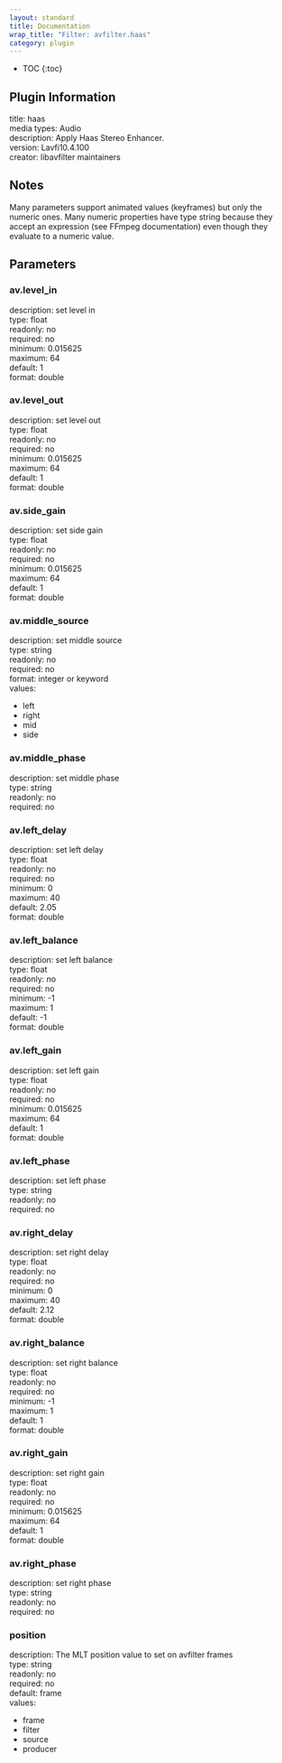 ```yaml
---
layout: standard
title: Documentation
wrap_title: "Filter: avfilter.haas"
category: plugin
---
```

* TOC
{:toc}

## Plugin Information

title: haas  
media types:
Audio  
description: Apply Haas Stereo Enhancer.  
version: Lavfi10.4.100  
creator: libavfilter maintainers  

## Notes

Many parameters support animated values (keyframes) but only the numeric ones. Many numeric properties have type string because they accept an expression (see FFmpeg documentation) even though they evaluate to a numeric value.

## Parameters

### av.level_in

  
description:
set level in  
type: float  
readonly: no  
required: no  
minimum: 0.015625  
maximum: 64  
default: 1  
format: double  

### av.level_out

  
description:
set level out  
type: float  
readonly: no  
required: no  
minimum: 0.015625  
maximum: 64  
default: 1  
format: double  

### av.side_gain

  
description:
set side gain  
type: float  
readonly: no  
required: no  
minimum: 0.015625  
maximum: 64  
default: 1  
format: double  

### av.middle_source

  
description:
set middle source  
type: string  
readonly: no  
required: no  
format: integer or keyword  
values:  

* left
* right
* mid
* side

### av.middle_phase

  
description:
set middle phase  
type: string  
readonly: no  
required: no  

### av.left_delay

  
description:
set left delay  
type: float  
readonly: no  
required: no  
minimum: 0  
maximum: 40  
default: 2.05  
format: double  

### av.left_balance

  
description:
set left balance  
type: float  
readonly: no  
required: no  
minimum: -1  
maximum: 1  
default: -1  
format: double  

### av.left_gain

  
description:
set left gain  
type: float  
readonly: no  
required: no  
minimum: 0.015625  
maximum: 64  
default: 1  
format: double  

### av.left_phase

  
description:
set left phase  
type: string  
readonly: no  
required: no  

### av.right_delay

  
description:
set right delay  
type: float  
readonly: no  
required: no  
minimum: 0  
maximum: 40  
default: 2.12  
format: double  

### av.right_balance

  
description:
set right balance  
type: float  
readonly: no  
required: no  
minimum: -1  
maximum: 1  
default: 1  
format: double  

### av.right_gain

  
description:
set right gain  
type: float  
readonly: no  
required: no  
minimum: 0.015625  
maximum: 64  
default: 1  
format: double  

### av.right_phase

  
description:
set right phase  
type: string  
readonly: no  
required: no  

### position

  
description:
The MLT position value to set on avfilter frames  
type: string  
readonly: no  
required: no  
default: frame  
values:  

* frame
* filter
* source
* producer

